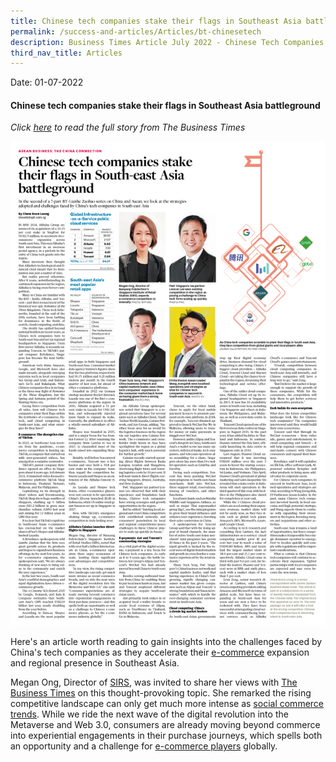 ```yaml
---
title: Chinese tech companies stake their flags in Southeast Asia battleground
permalink: /success-and-articles/Articles/bt-chinesetech
description: Business Times Article July 2022 - Chinese Tech Companies in Southeast Asia
third_nav_title: Articles
---
```

Date: 01-07-2022

<h4>Chinese tech companies stake their flags in Southeast Asia battleground</h4>

*Click [here](https://www.businesstimes.com.sg/asean-business/the-asean-china-connection/china-tech-companies-draw-up-war-plans-for-asean) to read the full story from The Business Times*

![The Business Times Article - Chinese tech companies stake their flags in Southeast Asia battleground](/images/blog/20220701_BT_Article.png)

Here's an article worth reading to gain insights into the challenges faced by China's tech companies as they accelerate their [e-commerce](https://www.sirs.edu.sg/digital-programmes/e-commerce-programmes) expansion and regional presence in Southeast Asia. 

Megan Ong, Director of [SIRS](https://www.facebook.com/SIRSNYP), was invited to share her views with [The Business Times](https://www.facebook.com/thebusinesstimes) on this thought-provoking topic. She remarked the rising competitive landscape can only get much more intense as [social commerce trends](https://www.sirs.edu.sg/digital-programmes/mc-ws/ssc). While we ride the next wave of the digital revolution into the Metaverse and Web 3.0, consumers are already moving beyond commerce into experiential engagements in their purchase journeys, which spells both an opportunity and a challenge for [e-commerce players](https://www.sirs.edu.sg/about-us/our-partners) globally. 
